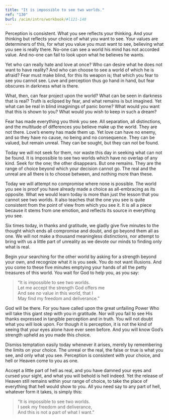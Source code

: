 ```yaml
---
title: "It is impossible to see two worlds."
ref: "130"
burl: /acim/intro/workbook/#l121-140
---
```


Perception is consistent. What you see reflects your thinking. And your
thinking but reflects your choice of what you want to see. Your values
are determiners of this, for what you value you must want to see,
believing what you see is really there. No-one can see a world his mind
has not accorded value. And no-one can fail to look upon what he
believes he wants.

Yet who can really hate and love at once? Who can desire what he does
not want to have reality? And who can choose to see a world of which he
is afraid? Fear must make blind, for this its weapon is; that which you
fear to see you cannot see. Love and perception thus go hand in hand,
but fear obscures in darkness what is there.

What, then, can fear project upon the world? What can be seen in
darkness that is real? Truth is eclipsed by fear, and what remains is
but imagined. Yet what can be real in blind imaginings of panic borne?
What would you want that this is shown to you? What would you wish to
keep in such a dream?

Fear has made everything you think you see. All separation, all
distinctions, and the multitude of differences you believe make up the
world. They are not there. Love’s enemy has made them up. Yet love can
have no enemy, and so they have no cause, no being and no consequence.
They can be valued, but remain unreal. They can be sought, but they can
not be found.

Today we will not seek for them, nor waste this day in seeking what can
not be found. It is impossible to see two worlds which have no overlap
of any kind. Seek for the one; the other disappears. But one remains.
They are the range of choice beyond which your decision cannot go. The
real and the unreal are all there is to choose between, and nothing more
than these.

Today we will attempt no compromise where none is possible. The world
you see is proof you have already made a choice as all-embracing as its
opposite. What we would learn today is more than just the lesson that
you cannot see two worlds. It also teaches that the one you see is quite
consistent from the point of view from which
you see it. It is all a piece because it stems from one emotion, and
reflects its source in everything you see.

Six times today, in thanks and gratitude, we gladly give five minutes to
the thought which ends all compromise and doubt, and go beyond them all
as one. We will not make a thousand meaningless distinctions, nor attempt
to bring with us a little part of unreality as we devote our minds to
finding only what is real.

Begin your searching for the other world by asking for a strength beyond
your own, and recognize what it is you seek. You do not want
illusions. And you come to these five minutes emptying your hands of all
the petty treasures of this world. You wait for God to help you, as you
say:

> “It is impossible to see two worlds.<br/>
> Let me accept the strength God offers me<br/>
> And see no value in this world, that I<br/>
> May find my freedom and deliverance.”

God will be there. For you have called upon the great unfailing Power
Who will take this giant step with you in gratitude. Nor will you fail
to see His thanks expressed in tangible perception and in truth. You
will not doubt what you will look upon. For though it is perception, it
is not the kind of seeing that your eyes alone have ever seen before.
And you will know God’s strength upheld as you made this choice.

Dismiss temptation easily today whenever it arises, merely by
remembering the limits on your choice. The unreal or the real, the false
or true is what you see, and only what you see. Perception is consistent
with your choice, and hell or Heaven come to you as one.

Accept a little part of hell as real, and you have damned your eyes and
cursed your sight, and what you will behold is hell indeed. Yet the
release of Heaven still remains within your range of choice, to take the
place of everything that hell would show to you. All you need say to any
part of hell, whatever form it takes, is simply this:

> “It is impossible to see two worlds.<br/>
> I seek my freedom and deliverance,<br/>
> And this is not a part of what I want.”

